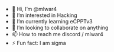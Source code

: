 - 👋 Hi, I’m @mlwar4
- 👀 I’m interested in Hacking
- 🌱 I’m currently learning eCPPTv3 
- 💞️ I’m looking to collaborate on anything
- 📫 How to reach me discord / mlwar4 
- ⚡ Fun fact: I am sigma

<!---
mlwar4/mlwar4 is a ✨ special ✨ repository because its `README.md` (this file) appears on your GitHub profile.
You can click the Preview link to take a look at your changes.
--->
